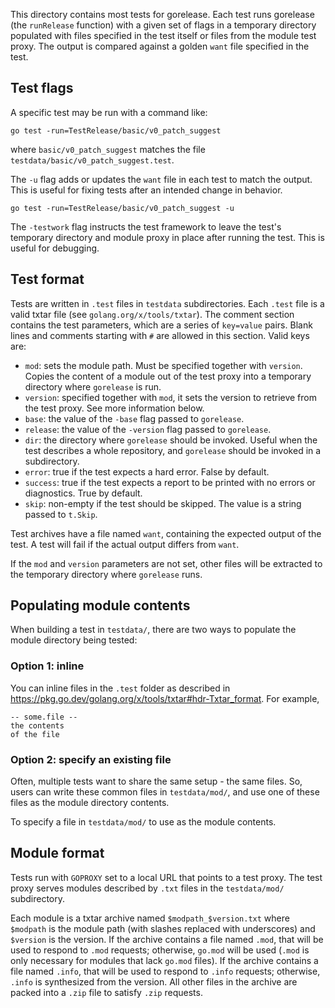 This directory contains most tests for gorelease. Each test runs gorelease (the
`runRelease` function) with a given set of flags in a temporary directory
populated with files specified in the test itself or files from the module test
proxy. The output is compared against a golden `want` file specified in the
test.

## Test flags

A specific test may be run with a command like:

    go test -run=TestRelease/basic/v0_patch_suggest

where `basic/v0_patch_suggest` matches the file
`testdata/basic/v0_patch_suggest.test`.

The `-u` flag adds or updates the `want` file in each test to match the output.
This is useful for fixing tests after an intended change in behavior.

    go test -run=TestRelease/basic/v0_patch_suggest -u

The `-testwork` flag instructs the test framework to leave the test's temporary
directory and module proxy in place after running the test. This is useful
for debugging.

## Test format

Tests are written in `.test` files in `testdata` subdirectories. Each `.test`
file is a valid txtar file (see `golang.org/x/tools/txtar`). The comment section
contains the test parameters, which are a series of `key=value` pairs. Blank
lines and comments starting with `#` are allowed in this section. Valid keys
are:

* `mod`: sets the module path. Must be specified together with `version`. Copies
  the content of a module out of the test proxy into a temporary directory
  where `gorelease` is run.
* `version`: specified together with `mod`, it sets the version to retrieve from
  the test proxy. See more information below.
* `base`: the value of the `-base` flag passed to `gorelease`.
* `release`: the value of the `-version` flag passed to `gorelease`.
* `dir`: the directory where `gorelease` should be invoked. Useful when the test
  describes a whole repository, and `gorelease` should be invoked in a
  subdirectory.
* `error`: true if the test expects a hard error. False by default.
* `success`: true if the test expects a report to be printed with no errors
  or diagnostics. True by default.
* `skip`: non-empty if the test should be skipped. The value is a string passed
  to `t.Skip`.

Test archives have a file named `want`, containing the expected output of the
test. A test will fail if the actual output differs from `want`.

If the `mod` and `version` parameters are not set, other files will be extracted
to the temporary directory where `gorelease` runs.

## Populating module contents

When building a test in `testdata/`, there are two ways to populate the module
directory being tested:

### Option 1: inline

You can inline files in the `.test` folder as described in
https://pkg.go.dev/golang.org/x/tools/txtar#hdr-Txtar_format. For example,

```
-- some.file --
the contents
of the file
```

### Option 2: specify an existing file

Often, multiple tests want to share the same setup - the same files. So, users
can write these common files in `testdata/mod/`, and use one of these files as
the module directory contents.

To specify a file in `testdata/mod/` to use as the module contents.

## Module format

Tests run with `GOPROXY` set to a local URL that points to a test proxy. The
test proxy serves modules described by `.txt` files in the `testdata/mod/`
subdirectory.

Each module is a txtar archive named `$modpath_$version.txt` where `$modpath`
is the module path (with slashes replaced with underscores) and `$version` is
the version. If the archive contains a file named `.mod`, that will be used to
respond to `.mod` requests; otherwise, `go.mod` will be used (`.mod` is only
necessary for modules that lack `go.mod` files). If the archive contains a
file named `.info`, that will be used to respond to `.info` requests; otherwise,
`.info` is synthesized from the version. All other files in the archive are
packed into a `.zip` file to satisfy `.zip` requests.
